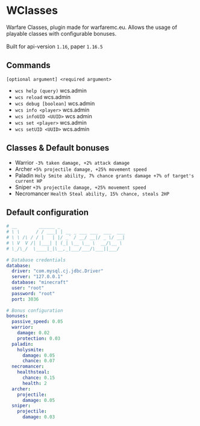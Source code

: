 # WClasses
Warfare Classes, plugin made for warfaremc.eu. Allows the usage of playable classes with configurable bonuses.
<br><br>
Built for api-version `1.16`, paper `1.16.5`
## Commands
`[optional argument] <required argument>`
- `wcs help (query)`  wcs.admin
- `wcs reload` wcs.admin
- `wcs debug [boolean]` wcs.admin
- `wcs info <player>` wcs.admin
- `wcs infoUID <UUID>` wcs admin
- `wcs set <player>` wcs.admin
- `wcs setUID <UUID>` wcs.admin
## Classes & Default bonuses
- Warrior `-3% taken damage, +2% attack damage`
- Archer `+5% projectile damage, +25% movement speed`
- Paladin `Holy Smite ability, 7% chance grants damage +7% of target's current HP`
- Sniper `+3% projectile damage, +25% movement speed`
- Necromancer `Health Steal ability, 15% chance, steals 2HP`

## Default configuration
```yaml
# __        ______ _  
# \ \      / / ___| | __ _ ___ ___  ___  ___  
# \ \ /\ / / |   | |/ _` / __/ __|/ _ \/ __|  
# \ V  V /| |___| | (_| \__ \__ \  __/\__ \  
# \_/\_/  \____|_|\__,_|___/___/\___||___/  
  
# Database credentials  
database:  
  driver: "com.mysql.cj.jdbc.Driver"  
  server: "127.0.0.1"
  database: "minecraft"
  user: "root"  
  password: "root"  
  port: 3036  
  
# Bonus configuration  
bonuses:  
  passive_speed: 0.05  
  warrior:  
    damage: 0.02  
    protection: 0.03  
  paladin:  
    holysmite:  
      damage: 0.05  
      chance: 0.07  
  necromancer:  
    healthsteal:  
      chance: 0.15  
      health: 2  
  archer:  
    projectile:  
      damage: 0.05  
  sniper:  
    projectile:  
      damage: 0.03
```
